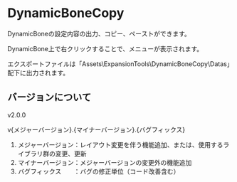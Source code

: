 # DynamicBoneCopy
DynamicBoneの設定内容の出力、コピー、ペーストができます。


DynamicBone上で右クリックすることで、メニューが表示されます。

エクスポートファイルは「Assets\ExpansionTools\DynamicBoneCopy\Datas」配下に出力されます。


## バージョンについて
v2.0.0

v{メジャーバージョン}.{マイナーバージョン}.{バグフィックス}

1. メジャーバージョン：レイアウト変更を伴う機能追加、または、使用するライブラリ群の変更、更新
1. マイナーバージョン：メジャーバージョンの変更外の機能追加
1. バグフィックス　　：バグの修正単位（コード改善含む）
